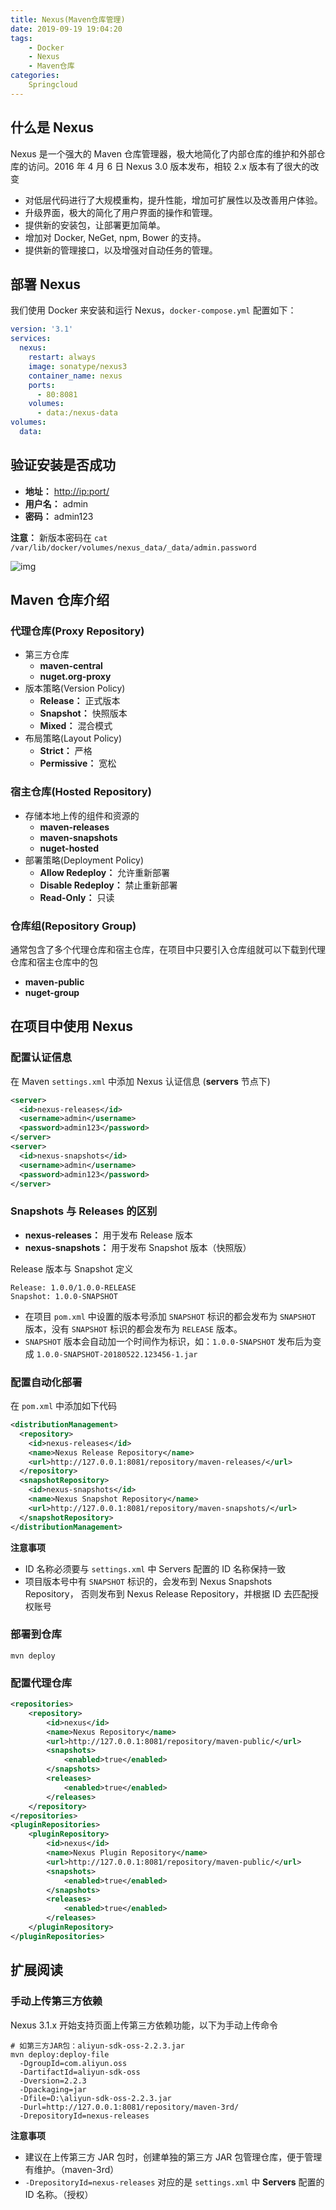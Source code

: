 ```yaml
---
title: Nexus(Maven仓库管理)
date: 2019-09-19 19:04:20
tags: 
	- Docker
	- Nexus
	- Maven仓库
categories: 
	Springcloud
---
```


## 什么是 Nexus

Nexus 是一个强大的 Maven 仓库管理器，极大地简化了内部仓库的维护和外部仓库的访问。2016 年 4 月 6 日 Nexus 3.0 版本发布，相较 2.x 版本有了很大的改变

- 对低层代码进行了大规模重构，提升性能，增加可扩展性以及改善用户体验。
- 升级界面，极大的简化了用户界面的操作和管理。
- 提供新的安装包，让部署更加简单。
- 增加对 Docker, NeGet, npm, Bower 的支持。
- 提供新的管理接口，以及增强对自动任务的管理。

## 部署 Nexus

我们使用 Docker 来安装和运行 Nexus，`docker-compose.yml` 配置如下：

```yml
version: '3.1'
services:
  nexus:
    restart: always
    image: sonatype/nexus3
    container_name: nexus
    ports:
      - 80:8081
    volumes:
      - data:/nexus-data
volumes:
  data:
```

## 验证安装是否成功

- **地址：** [http://ip:port/](http://www.qfdmy.com/wp-content/themes/quanbaike/go.php?url=aHR0cDovL2lwOnBvcnQv)
- **用户名：** admin
- **密码：** admin123

**注意：** 新版本密码在 `cat /var/lib/docker/volumes/nexus_data/_data/admin.password`

![img](Nexus/7d15eefb5020544.png)

## Maven 仓库介绍

### 代理仓库(Proxy Repository)

- 第三方仓库
  - **maven-central**
  - **nuget.org-proxy**
- 版本策略(Version Policy)
  - **Release：** 正式版本
  - **Snapshot：** 快照版本
  - **Mixed：** 混合模式
- 布局策略(Layout Policy)
  - **Strict：** 严格
  - **Permissive：** 宽松

### 宿主仓库(Hosted Repository)

- 存储本地上传的组件和资源的
  - **maven-releases**
  - **maven-snapshots**
  - **nuget-hosted**
- 部署策略(Deployment Policy)
  - **Allow Redeploy：** 允许重新部署
  - **Disable Redeploy：** 禁止重新部署
  - **Read-Only：** 只读

### 仓库组(Repository Group)

通常包含了多个代理仓库和宿主仓库，在项目中只要引入仓库组就可以下载到代理仓库和宿主仓库中的包

- **maven-public**
- **nuget-group**

## 在项目中使用 Nexus

### 配置认证信息

在 Maven `settings.xml` 中添加 Nexus 认证信息 (**servers** 节点下)

```xml
<server>
  <id>nexus-releases</id>
  <username>admin</username>
  <password>admin123</password>
</server>
<server>
  <id>nexus-snapshots</id>
  <username>admin</username>
  <password>admin123</password>
</server>
```

### Snapshots 与 Releases 的区别

- **nexus-releases：** 用于发布 Release 版本
- **nexus-snapshots：** 用于发布 Snapshot 版本（快照版）

Release 版本与 Snapshot 定义

```shell
Release: 1.0.0/1.0.0-RELEASE
Snapshot: 1.0.0-SNAPSHOT
```

- 在项目 `pom.xml` 中设置的版本号添加 `SNAPSHOT` 标识的都会发布为 `SNAPSHOT` 版本，没有 `SNAPSHOT` 标识的都会发布为 `RELEASE` 版本。
- `SNAPSHOT` 版本会自动加一个时间作为标识，如：`1.0.0-SNAPSHOT` 发布后为变成 `1.0.0-SNAPSHOT-20180522.123456-1.jar`

### 配置自动化部署

在 `pom.xml` 中添加如下代码

```xml
<distributionManagement>  
  <repository>  
    <id>nexus-releases</id>  
    <name>Nexus Release Repository</name>  
    <url>http://127.0.0.1:8081/repository/maven-releases/</url>  
  </repository>  
  <snapshotRepository>  
    <id>nexus-snapshots</id>  
    <name>Nexus Snapshot Repository</name>  
    <url>http://127.0.0.1:8081/repository/maven-snapshots/</url>  
  </snapshotRepository>  
</distributionManagement> 
```

**注意事项**

- ID 名称必须要与 `settings.xml` 中 Servers 配置的 ID 名称保持一致
- 项目版本号中有 `SNAPSHOT` 标识的，会发布到 Nexus Snapshots Repository， 否则发布到 Nexus Release Repository，并根据 ID 去匹配授权账号

### 部署到仓库

```
mvn deploy
```

### 配置代理仓库

```xml
<repositories>
    <repository>
        <id>nexus</id>
        <name>Nexus Repository</name>
        <url>http://127.0.0.1:8081/repository/maven-public/</url>
        <snapshots>
            <enabled>true</enabled>
        </snapshots>
        <releases>
            <enabled>true</enabled>
        </releases>
    </repository>
</repositories>
<pluginRepositories>
    <pluginRepository>
        <id>nexus</id>
        <name>Nexus Plugin Repository</name>
        <url>http://127.0.0.1:8081/repository/maven-public/</url>
        <snapshots>
            <enabled>true</enabled>
        </snapshots>
        <releases>
            <enabled>true</enabled>
        </releases>
    </pluginRepository>
</pluginRepositories>
```

## 扩展阅读

### 手动上传第三方依赖

Nexus 3.1.x 开始支持页面上传第三方依赖功能，以下为手动上传命令

```shell
# 如第三方JAR包：aliyun-sdk-oss-2.2.3.jar
mvn deploy:deploy-file 
  -DgroupId=com.aliyun.oss 
  -DartifactId=aliyun-sdk-oss 
  -Dversion=2.2.3 
  -Dpackaging=jar 
  -Dfile=D:\aliyun-sdk-oss-2.2.3.jar 
  -Durl=http://127.0.0.1:8081/repository/maven-3rd/ 
  -DrepositoryId=nexus-releases
```

**注意事项**

- 建议在上传第三方 JAR 包时，创建单独的第三方 JAR 包管理仓库，便于管理有维护。（maven-3rd）
- `-DrepositoryId=nexus-releases` 对应的是 `settings.xml` 中 **Servers** 配置的 ID 名称。（授权）